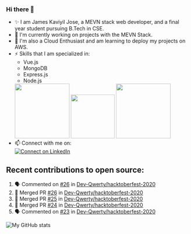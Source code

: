 ### Hi there 👋

<!--
**jamesjose03/jamesjose03** is a ✨ _special_ ✨ repository because its `README.md` (this file) appears on your GitHub profile.

Here are some ideas to get you started:

- 🔭 I’m currently working on ...
- 🌱 I’m currently learning ...
- 👯 I’m looking to collaborate on ...
- 🤔 I’m looking for help with ...
- 💬 Ask me about ...
- 📫 How to reach me: ...
- 😄 Pronouns: ...
- ⚡ Fun fact: ...
-->
- ✨ I am James Kaviyil Jose, a MEVN stack web developer, and a final year student pursuing B.Tech in CSE.
- 🔭 I'm currently working on projects with the MEVN Stack.
- 🌱 I'm also a Cloud Enthusiast and am learning to deploy my projects on AWS.
- ⚡ Skills that I am specialized in: 
  - Vue.js 
  - MongoDB
  - Express.js
  - Node.js
  <img src="https://madewithnetwork.ams3.cdn.digitaloceanspaces.com/spatie-space-production/4952/mevn-cli.jpg" width="150">
  <img src="https://seeklogo.com/images/A/amazon-web-services-aws-logo-6C2E3DCD3E-seeklogo.com.png" width="120">
  <img src="https://cloud.google.com/images/velostrata/cloud-lockup-logo.png" width="150">
- 📫 Connect with me on:  
[![Connect on LinkedIn](https://img.shields.io/badge/--linkedin?label=LinkedIn&logo=LinkedIn&style=social)](https://www.linkedin.com/in/jamesjose03)

## Recent contributions to open source:
<!--START_SECTION:activity-->
1. 🗣 Commented on [#26](https://github.com/Dev-Qwerty/hacktoberfest-2020/issues/26) in [Dev-Qwerty/hacktoberfest-2020](https://github.com/Dev-Qwerty/hacktoberfest-2020)
2. 🎉 Merged PR [#26](https://github.com/Dev-Qwerty/hacktoberfest-2020/pull/26) in [Dev-Qwerty/hacktoberfest-2020](https://github.com/Dev-Qwerty/hacktoberfest-2020)
3. 🎉 Merged PR [#25](https://github.com/Dev-Qwerty/hacktoberfest-2020/pull/25) in [Dev-Qwerty/hacktoberfest-2020](https://github.com/Dev-Qwerty/hacktoberfest-2020)
4. 🎉 Merged PR [#24](https://github.com/Dev-Qwerty/hacktoberfest-2020/pull/24) in [Dev-Qwerty/hacktoberfest-2020](https://github.com/Dev-Qwerty/hacktoberfest-2020)
5. 🗣 Commented on [#23](https://github.com/Dev-Qwerty/hacktoberfest-2020/issues/23) in [Dev-Qwerty/hacktoberfest-2020](https://github.com/Dev-Qwerty/hacktoberfest-2020)
<!--END_SECTION:activity-->

![My GitHub stats](https://github-readme-stats.vercel.app/api?username=jamesjose03&show_icons=true&hide_border=true)
